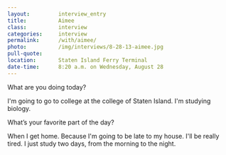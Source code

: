 ```yaml
---
layout:         interview_entry
title:          Aimee
class:          interview
categories:     interview
permalink:      /with/aimee/
photo:          /img/interviews/8-28-13-aimee.jpg
pull-quote:
location:       Staten Island Ferry Terminal
date-time:      8:20 a.m. on Wednesday, August 28
---
```



<p class="question">What are you doing today?</p>
<p>I'm going to go to college at the college of Staten Island. I'm studying biology.</p>

<p class="question">What’s your favorite part of the day?</p>
<p>When I get home. Because I'm going to be late to my house. I'll be really tired. I just study two days, from the morning to the night. </p>